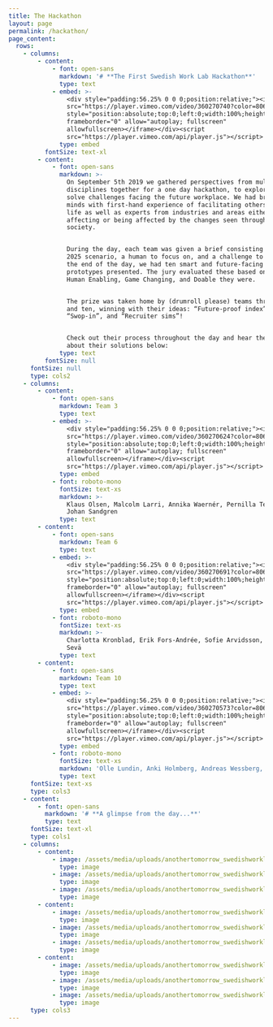 ```yaml
---
title: The Hackathon
layout: page
permalink: /hackathon/
page_content:
  rows:
    - columns:
        - content:
            - font: open-sans
              markdown: '# **The First Swedish Work Lab Hackathon**'
              type: text
            - embed: >-
                <div style="padding:56.25% 0 0 0;position:relative;"><iframe
                src="https://player.vimeo.com/video/360270740?color=806EDE&byline=0&portrait=0"
                style="position:absolute;top:0;left:0;width:100%;height:100%;"
                frameborder="0" allow="autoplay; fullscreen"
                allowfullscreen></iframe></div><script
                src="https://player.vimeo.com/api/player.js"></script>
              type: embed
          fontSize: text-xl
        - content:
            - font: open-sans
              markdown: >-
                On September 5th 2019 we gathered perspectives from multiple
                disciplines together for a one day hackathon, to explore and
                solve challenges facing the future workplace. We had bright
                minds with first-hand experience of facilitating others' work
                life as well as experts from industries and areas either
                affecting or being affected by the changes seen throughout
                society.


                During the day, each team was given a brief consisting of a year
                2025 scenario, a human to focus on, and a challenge to solve. At
                the end of the day, we had ten smart and future-facing
                prototypes presented. The jury evaluated these based on how
                Human Enabling, Game Changing, and Doable they were. 


                The prize was taken home by (drumroll please) teams three, six,
                and ten, winning with their ideas: “Future-proof index”,
                “Swop-in”, and “Recruiter sims”! 


                Check out their process throughout the day and hear them talk
                about their solutions below:
              type: text
          fontSize: null
      fontSize: null
      type: cols2
    - columns:
        - content:
            - font: open-sans
              markdown: Team 3
              type: text
            - embed: >-
                <div style="padding:56.25% 0 0 0;position:relative;"><iframe
                src="https://player.vimeo.com/video/360270624?color=806EDE&byline=0&portrait=0"
                style="position:absolute;top:0;left:0;width:100%;height:100%;"
                frameborder="0" allow="autoplay; fullscreen"
                allowfullscreen></iframe></div><script
                src="https://player.vimeo.com/api/player.js"></script>
              type: embed
            - font: roboto-mono
              fontSize: text-xs
              markdown: >-
                Klaus Olsen, Malcolm Larri, Annika Waernér, Pernilla Tellefors,
                Johan Sandgren
              type: text
        - content:
            - font: open-sans
              markdown: Team 6
              type: text
            - embed: >-
                <div style="padding:56.25% 0 0 0;position:relative;"><iframe
                src="https://player.vimeo.com/video/360270691?color=806EDE&byline=0&portrait=0"
                style="position:absolute;top:0;left:0;width:100%;height:100%;"
                frameborder="0" allow="autoplay; fullscreen"
                allowfullscreen></iframe></div><script
                src="https://player.vimeo.com/api/player.js"></script>
              type: embed
            - font: roboto-mono
              fontSize: text-xs
              markdown: >-
                Charlotta Kronblad, Erik Fors-Andrée, Sofie Arvidsson, Carolina
                Sevä
              type: text
        - content:
            - font: open-sans
              markdown: Team 10
              type: text
            - embed: >-
                <div style="padding:56.25% 0 0 0;position:relative;"><iframe
                src="https://player.vimeo.com/video/360270573?color=806EDE&byline=0&portrait=0"
                style="position:absolute;top:0;left:0;width:100%;height:100%;"
                frameborder="0" allow="autoplay; fullscreen"
                allowfullscreen></iframe></div><script
                src="https://player.vimeo.com/api/player.js"></script>
              type: embed
            - font: roboto-mono
              fontSize: text-xs
              markdown: 'Olle Lundin, Anki Holmberg, Andreas Wessberg, Johan Zetterström'
              type: text
      fontSize: text-xs
      type: cols3
    - content:
        - font: open-sans
          markdown: '# **A glimpse from the day...**'
          type: text
      fontSize: text-xl
      type: cols1
    - columns:
        - content:
            - image: /assets/media/uploads/anothertomorrow_swedishworklab_25.jpg
              type: image
            - image: /assets/media/uploads/anothertomorrow_swedishworklab_40.jpg
              type: image
            - image: /assets/media/uploads/anothertomorrow_swedishworklab_97.jpg
              type: image
        - content:
            - image: /assets/media/uploads/anothertomorrow_swedishworklab_11.jpg
              type: image
            - image: /assets/media/uploads/anothertomorrow_swedishworklab_74.jpg
              type: image
            - image: /assets/media/uploads/anothertomorrow_swedishworklab_150.jpg
              type: image
        - content:
            - image: /assets/media/uploads/anothertomorrow_swedishworklab_20.jpg
              type: image
            - image: /assets/media/uploads/anothertomorrow_swedishworklab_82.jpg
              type: image
            - image: /assets/media/uploads/anothertomorrow_swedishworklab_164.jpg
              type: image
      type: cols3
---
```


